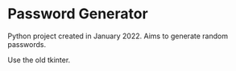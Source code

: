 # Password Generator
Python project created in January 2022. Aims to generate random passwords.

Use the old tkinter.